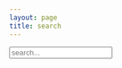 ```yaml
---
layout: page
title: search
---
```


<!-- Html Elements for Search -->
<div id="search-container">
<input type="text" id="search-input" placeholder="search...">
<ul id="results-container"></ul>
</div>

<!-- Script pointing to search-script.js -->
<script src="/search-script.js" type="text/javascript"></script>

<!-- Configuration -->
<script>
SimpleJekyllSearch({
  searchInput: document.getElementById('search-input'),
  resultsContainer: document.getElementById('results-container'),
  json: '/search.json'
})
</script>
